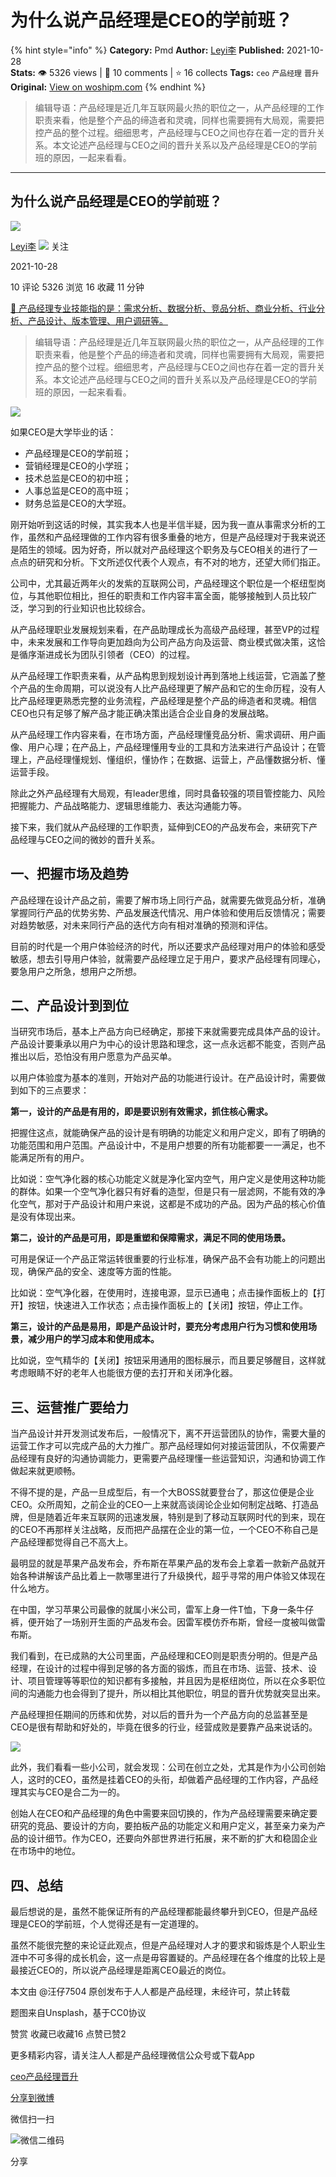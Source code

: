 # 为什么说产品经理是CEO的学前班？
{% hint style="info" %}
**Category:** Pmd
**Author:** [Leyi李](https://www.woshipm.com/u/1339638)
**Published:** 2021-10-28  
**Stats:** 👁️ 5326 views | 💬 10 comments | ⭐ 16 collects
**Tags:** `ceo` `产品经理` `晋升`
**Original:** [View on woshipm.com](https://www.woshipm.com/pmd/5191955.html)
{% endhint %}
> 编辑导语：产品经理是近几年互联网最火热的职位之一，从产品经理的工作职责来看，他是整个产品的缔造者和灵魂，同样也需要拥有大局观，需要把控产品的整个过程。细细思考，产品经理与CEO之间也存在着一定的晋升关系。本文论述产品经理与CEO之间的晋升关系以及产品经理是CEO的学前班的原因，一起来看看。

---

## 为什么说产品经理是CEO的学前班？

[![](https://static.qidianla.com/woshipm_def_head_1.jpg?imageView2/1/w/72/h/72/q/100)](https://www.woshipm.com/u/1339638)

[Leyi李](https://www.woshipm.com/u/1339638) ![](https://static.woshipm.com/tag/1101_1@2x.png) 关注

2021-10-28

10 评论 5326 浏览 16 收藏 11 分钟

[🔗 产品经理专业技能指的是：需求分析、数据分析、竞品分析、商业分析、行业分析、产品设计、版本管理、用户调研等。](https://ke.qidianla.com/courses/90pm)

> 编辑导语：产品经理是近几年互联网最火热的职位之一，从产品经理的工作职责来看，他是整个产品的缔造者和灵魂，同样也需要拥有大局观，需要把控产品的整个过程。细细思考，产品经理与CEO之间也存在着一定的晋升关系。本文论述产品经理与CEO之间的晋升关系以及产品经理是CEO的学前班的原因，一起来看看。

![](https://image.woshipm.com/wp-files/2021/10/HEElcw2VXPSP4r1zS0pG.jpg)

如果CEO是大学毕业的话：

*   产品经理是CEO的学前班；
*   营销经理是CEO的小学班；
*   技术总监是CEO的初中班；
*   人事总监是CEO的高中班；
*   财务总监是CEO的大学班。

刚开始听到这话的时候，其实我本人也是半信半疑，因为我一直从事需求分析的工作，虽然和产品经理做的工作内容有很多重叠的地方，但是产品经理对于我来说还是陌生的领域。因为好奇，所以就对产品经理这个职务及与CEO相关的进行了一点点的研究和分析。下文所述仅代表个人观点，有不对的地方，还望大师们指正。

公司中，尤其最近两年火的发紫的互联网公司，产品经理这个职位是一个枢纽型岗位，与其他职位相比，担任的职责和工作内容丰富全面，能够接触到人员比较广泛，学习到的行业知识也比较综合。

从产品经理职业发展规划来看，在产品助理成长为高级产品经理，甚至VP的过程中，未来发展和工作导向更加趋向为公司产品方向及运营、商业模式做决策，这恰是循序渐进成长为团队引领者（CEO）的过程。

从产品经理工作职责来看，从产品构思到规划设计再到落地上线运营，它涵盖了整个产品的生命周期，可以说没有人比产品经理更了解产品和它的生命历程，没有人比产品经理更熟悉完整的业务流程，产品经理是整个产品的缔造者和灵魂。相信CEO也只有足够了解产品才能正确决策出适合企业自身的发展战略。

从产品经理工作内容来看，在市场方面，产品经理懂竞品分析、需求调研、用户画像、用户心理；在产品上，产品经理懂用专业的工具和方法来进行产品设计；在管理上，产品经理懂规划、懂组织，懂协作；在数据、运营上，产品懂数据分析、懂运营手段。

除此之外产品经理有大局观，有leader思维，同时具备较强的项目管控能力、风险把握能力、产品战略能力、逻辑思维能力、表达沟通能力等。

接下来，我们就从产品经理的工作职责，延伸到CEO的产品发布会，来研究下产品经理与CEO之间的微妙的晋升关系。

## 一、把握市场及趋势

产品经理在设计产品之前，需要了解市场上同行产品，就需要先做竞品分析，准确掌握同行产品的优势劣势、产品发展迭代情况、用户体验和使用后反馈情况；需要对趋势敏感，对未来同行产品的迭代方向有相对准确的预测和评估。

目前的时代是一个用户体验经济的时代，所以还要求产品经理对用户的体验和感受敏感，想去引导用户体验，就需要产品经理立足于用户，要求产品经理有同理心，要急用户之所急，想用户之所想。

## 二、产品设计到到位

当研究市场后，基本上产品方向已经确定，那接下来就需要完成具体产品的设计。产品设计要秉承以用户为中心的设计思路和理念，这一点永远都不能变，否则产品推出以后，恐怕没有用户愿意为产品买单。

以用户体验度为基本的准则，开始对产品的功能进行设计。在产品设计时，需要做到如下的三点要求：

**第一，设计的产品是有用的，即是要识别有效需求，抓住核心需求。**

把握住这点，就能确保产品的设计是有明确的功能定义和用户定义，即有了明确的功能范围和用户范围。产品设计中，不是用户想要的所有功能都要一一满足，也不能满足所有的用户。

比如说：空气净化器的核心功能定义就是净化室内空气，用户定义是使用这种功能的群体。如果一个空气净化器只有好看的造型，但是只有一层滤网，不能有效的净化空气，那对于产品设计和用户来说，这都是不成功的产品。因为产品的核心价值是没有体现出来。

**第二，设计的产品是可用，即是重塑和保障需求，满足不同的使用场景。**

可用是保证一个产品正常运转很重要的行业标准，确保产品不会有功能上的问题出现，确保产品的安全、速度等方面的性能。

比如说：空气净化器，在使用时，连接电源，显示已通电；点击操作面板上的【打开】按钮，快速进入工作状态；点击操作面板上的【关闭】按钮，停止工作。

**第三，设计的产品是易用，即是产品设计时，要充分考虑用户行为习惯和使用场景，减少用户的学习成本和使用成本。**

比如说，空气精华的【关闭】按钮采用通用的图标展示，而且要足够醒目，这样就考虑眼睛不好的老年人也能很方便的去打开和关闭净化器。

## 三、运营推广要给力

当产品设计并开发测试发布后，一般情况下，离不开运营团队的协作，需要大量的运营工作才可以完成产品的大力推广。那产品经理如何对接运营团队，不仅需要产品经理有良好的沟通协调能力，更需要产品经理懂一些运营知识，沟通和协调工作做起来就更顺畅。

不得不提的是，产品一旦成型后，有一个大BOSS就要登台了，那这位便是企业CEO。众所周知，之前企业的CEO一上来就高谈阔论企业如何制定战略、打造品牌，但是随着近年来互联网的迅速发展，特别是到了移动互联网时代的到来，现在的CEO不再那样关注战略，反而把产品摆在企业的第一位，一个CEO不称自己是产品经理都觉得自己不高大上。

最明显的就是苹果产品发布会，乔布斯在苹果产品的发布会上拿着一款新产品就开始各种讲解该产品比着上一款哪里进行了升级换代，超乎寻常的用户体验又体现在什么地方。

在中国，学习苹果公司最像的就属小米公司，雷军上身一件T恤，下身一条牛仔裤，便开始了一场别开生面的产品发布会。因雷军模仿乔布斯，曾经一度被叫做雷布斯。

我们看到，在已成熟的大公司里面，产品经理和CEO则是职责分明的。但是产品经理，在设计的过程中得到足够的各方面的锻炼，而且在市场、运营、技术、设计、项目管理等等职位的知识都有多接触，并且因为是枢纽岗位，所以在众多职位间的沟通能力也会得到了提升，所以相比其他职位，明显的晋升优势就突显出来。

产品经理担任期间的历练和优势，对以后的晋升为一个产品方向的总监甚至是CEO是很有帮助和好处的，毕竟在很多的行业，经营成败是要靠产品来说话的。

![](https://image.woshipm.com/wp-files/2021/10/9lwVq2JTHOpcmtI5rSaS.png)

此外，我们看看一些小公司，就会发现：公司在创立之处，尤其是作为小公司创始人，这时的CEO，虽然是挂着CEO的头衔，却做着产品经理的工作内容，产品经理其实与CEO是合二为一的。

创始人在CEO和产品经理的角色中需要来回切换的，作为产品经理需要来确定要研究的竞品、要设计的方向，要拍板产品的功能定义和用户定义，甚至亲力亲为产品的设计细节。作为CEO，还要向外部世界进行拓展，来不断的扩大和稳固企业在市场中的地位。

## 四、总结

最后想说的是，虽然不能保证所有的产品经理都能最终攀升到CEO，但是产品经理是CEO的学前班，个人觉得还是有一定道理的。

虽然不能很完整的来论证此观点，但是产品经理对人才的要求和锻炼是个人职业生涯中不可多得的成长机会，这一点是毋容置疑的。产品经理在各个维度的比较上是最接近CEO的，所以说产品经理是距离CEO最近的岗位。

本文由 @汪仔7504 原创发布于人人都是产品经理，未经许可，禁止转载

题图来自Unsplash，基于CC0协议

赞赏 收藏已收藏16 点赞已赞2

更多精彩内容，请关注人人都是产品经理微信公众号或下载App

[ceo](https://www.woshipm.com/tag/ceo)[产品经理](https://www.woshipm.com/tag/pmd)[晋升](https://www.woshipm.com/tag/%e6%99%8b%e5%8d%87)

[分享到微博](https://service.weibo.com/share/share.php?appkey=2775287854&title=为什么说产品经理是CEO的学前班？&url=https://www.woshipm.com/pmd/5191955.html&pic=https://image.woshipm.com/wp-files/2021/10/HEElcw2VXPSP4r1zS0pG.jpg)

微信扫一扫

![微信二维码](https://api.pwmqr.com/qrcode/create/?url=https://www.woshipm.com/pmd/5191955.html)

分享